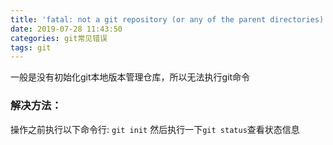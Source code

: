 ```yaml
---
title: 'fatal: not a git repository (or any of the parent directories): .git'
date: 2019-07-28 11:43:50
categories: git常见错误
tags: git
---
```

一般是没有初始化git本地版本管理仓库，所以无法执行git命令 

### 解决方法：
操作之前执行以下命令行: `git init` 
然后执行一下`git status`查看状态信息